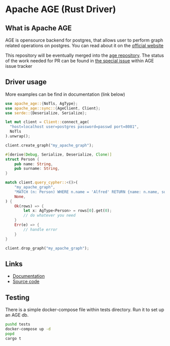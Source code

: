 # Apache AGE (Rust Driver)

## What is Apache AGE

AGE is opensource backend for postgres, that allows user to perform graph related operations on postgres. You can read about it on the [official website](https://age.apache.org/)

This repository will be eventually merged into the [age repository](https://github.com/apache/age). The status of the work needed for PR can be found in [the special issue](https://github.com/apache/age/issues/262) within AGE issue tracker

## Driver usage

More examples can be find in documentation (link below)

```rust
use apache_age::{NoTls, AgType};
use apache_age::sync::{AgeClient, Client}; 
use serde::{Deserialize, Serialize};

let mut client = Client::connect_age(
  "host=localhost user=postgres password=passwd port=8081",
  NoTls
).unwrap();

client.create_graph("my_apache_graph");

#[derive(Debug, Serialize, Deserialize, Clone)]
struct Person {
    pub name: String,
    pub surname: String,
}

match client.query_cypher::<()>(
    "my_apache_graph",
    "MATCH (n: Person) WHERE n.name = 'Alfred' RETURN {name: n.name, surname: n.surname}",
    None,
) {
    Ok(rows) => {
        let x: AgType<Person> = rows[0].get(0);
        // do whatever you need
    }
    Err(e) => {
        // handle error
    }
}

client.drop_graph("my_apache_graph");
```

## Links

- [Documentation](https://docs.rs/apache_age/latest/apache_age/)
- [Source code](https://github.com/Dzordzu/rust-apache-age)

## Testing

There is a simple docker-compose file within tests directory. Run it to set up an AGE db.

```bash
pushd tests
docker-compose up -d
popd
cargo t
```
